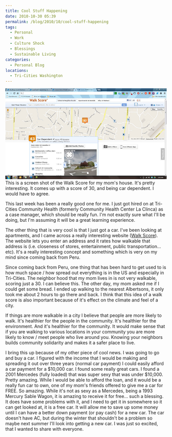 ```yaml
---
title: Cool Stuff Happening
date: 2010-10-30 05:39
permalink: /blog/2010/10/cool-stuff-happening
tags:
  - Personal
  - Work
  - Culture Shock
  - Blessings
  - Sustainable Living
categories:
  - Personal Blog
locations: 
  - Tri-Cities Washington
---
```


![ This is a screen shot of the  Walk Score  for my mom's house. It's pretty interesting. It comes up with a score of 30, and being car dependent. I would have to agree. ][1] This is a screen shot of the Walk Score for my mom's house. It's pretty interesting. It comes up with a score of 30, and being car dependent. I would have to agree. 

   [1]: /assets/media/walk-score-screenshot.jpg

This last week has been a really good one for me. I just got hired on at Tri-Cities Community Health (formerly Community Health Center La Clinca) as a case manager, which should be really fun. I'm not exactly sure what I'll be doing, but I'm assuming it will be a great learning experience.

The other thing that is very cool is that I just got a car. I've been looking at apartments, and I came across a really interesting website ([Walk Score][2]). The website lets you enter an address and it rates how walkable that address is (i.e. closeness of stores, entertainment, public transportation... etc). It's a really interesting concept and something which is very on my mind since coming back from Peru.

   [2]: http://walkscore.com/

Since coming back from Peru, one thing that has been hard to get used to is how much space / how spread out everything is in the US and especially in Tri-Cities. The neighbor hood that my mom lives in is not very walkable, scoring just a 30. I can believe this. The other day, my mom asked me if I could get some bread. I ended up walking to the nearest Albertsons, it only took me about 2 hours to go there and back. I think that this idea of a walk score is also important because of it's effect on the climate and feel of a city.

If things are more walkable in a city I believe that people are more likely to walk. It's healthier for the people in the community. It's healthier for the environment. And it's healthier for the community. It would make sense that if you are walking to various locations in your community you are more likely to know / meet people who live around you. Knowing your neighbors builds community solidarity and makes it a safer place to live.

I bring this up because of my other piece of cool news. I was going to go and buy a car. I figured with the income that I would be making and spreading it out over three years (normal car payment) I could easily afford a car payment for a $10,000 car. I found some really great cars. I found a 2001 Mercedes (fully loaded) that was super sexy that was under $10,000. Pretty amazing. While I would be able to afford the loan, and it would be a really fun car to own, one of my mom's friends offered to give me a car for FREE. So amazing. While it's not as sexy as a Mercedes, being a 1993 Mercury Sable Wagon, it is amazing to receive it for free... such a blessing. It does have some problems with it, and I need to get it in somewhere so it can get looked at, it is a free car. It will allow me to save up some money until I can have a better down payment (or pay cash) for a new car. The car doesn't have AC, but during the winter that shouldn't be a problem so maybe next summer I'll look into getting a new car. I was just so excited, that I wanted to share with everyone.


